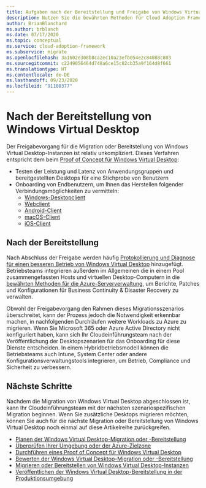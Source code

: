 ```yaml
---
title: Aufgaben nach der Bereitstellung und Freigabe von Windows Virtual Desktop
description: Nutzen Sie die bewährten Methoden für Cloud Adoption Framework, um sich über den Releaseprozess für die Migration oder Bereitstellung von Windows Virtual Desktop-Instanzen zu informieren.
author: BrianBlanchard
ms.author: brblanch
ms.date: 07/17/2020
ms.topic: conceptual
ms.service: cloud-adoption-framework
ms.subservice: migrate
ms.openlocfilehash: 3a1602e308b8ca2ec10a23efb054e2c84088c803
ms.sourcegitcommit: c2249056464d748a6ce15c82cb35a9f164d8f661
ms.translationtype: HT
ms.contentlocale: de-DE
ms.lasthandoff: 09/23/2020
ms.locfileid: "91108377"
---
```

# <a name="windows-virtual-desktop-post-deployment"></a>Nach der Bereitstellung von Windows Virtual Desktop

Der Freigabevorgang für die Migration oder Bereitstellung von Windows Virtual Desktop-Instanzen ist relativ unkompliziert. Dieses Verfahren entspricht dem beim [Proof of Concept für Windows Virtual Desktop](./proof-of-concept.md):

- Testen der Leistung und Latenz von Anwendungsgruppen und bereitgestellten Desktops für eine Stichprobe von Benutzern
- Onboarding von Endbenutzern, um Ihnen das Herstellen folgender Verbindungsmöglichkeiten zu vermitteln:
  - [Windows-Desktopclient](/azure/virtual-desktop/connect-windows-7-and-10)
  - [Webclient](/azure/virtual-desktop/connect-web)
  - [Android-Client](/azure/virtual-desktop/connect-android)
  - [macOS-Client](/azure/virtual-desktop/connect-macos)
  - [iOS-Client](/azure/virtual-desktop/connect-ios)

## <a name="post-deployment"></a>Nach der Bereitstellung

Nach Abschluss der Freigabe werden häufig [Protokollierung und Diagnose für einen besseren Betrieb von Windows Virtual Desktop](/azure/virtual-desktop/diagnostics-log-analytics#push-diagnostics-data-to-your-workspace) hinzugefügt. Betriebsteams integrieren außerdem im Allgemeinen die in einem Pool zusammengefassten Hosts und virtuellen Desktop-Computern in die [bewährten Methoden für die Azure-Serververwaltung](../../manage/azure-server-management/index.md), um Berichte, Patches und Konfigurationen für Business Continuity & Disaster Recovery zu verwalten.

Obwohl der Freigabevorgang den Rahmen dieses Migrationsszenarios überschreitet, kann der Prozess jedoch die Notwendigkeit erkennbar machen, in nachfolgenden Durchläufen weitere Workloads zu Azure zu migrieren. Wenn Sie Microsoft 365 oder Azure Active Directory nicht konfiguriert haben, kann sich Ihr Cloudeinführungsteam nach der Veröffentlichung der Desktopszenarien für das Onboarding für diese Dienste entscheiden. In einem Hybridbetriebsmodell können die Betriebsteams auch Intune, System Center oder andere Konfigurationsverwaltungstools integrieren, um Betrieb, Compliance und Sicherheit zu verbessern.

## <a name="next-steps"></a>Nächste Schritte

Nachdem die Migration von Windows Virtual Desktop abgeschlossen ist, kann Ihr Cloudeinführungsteam mit der nächsten szenariospezifischen Migration beginnen. Wenn Sie zusätzliche Desktops migrieren möchten, können Sie auch für die nächste Migration oder Bereitstellung von Windows Virtual Desktop noch einmal auf diese Artikelreihe zurückgreifen.

- [Planen der Windows Virtual Desktop-Migration oder -Bereitstellung](./plan.md)
- [Überprüfen Ihrer Umgebung oder der Azure-Zielzone](./ready.md)
- [Durchführen eines Proof of Concept für Windows Virtual Desktop](./proof-of-concept.md)
- [Bewerten der Windows Virtual Desktop-Migration oder -Bereitstellung](./migrate-assess.md)
- [Migrieren oder Bereitstellen von Windows Virtual Desktop-Instanzen](./migrate-deploy.md)
- [Veröffentlichen der Windows Virtual Desktop-Bereitstellung in der Produktionsumgebung](./migrate-release.md)
